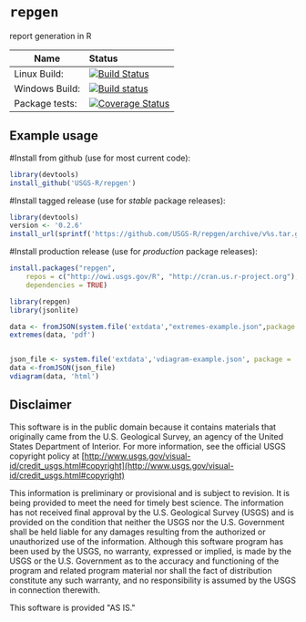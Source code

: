 `repgen`
===========
report generation in R  

| Name       | Status           |  
| ------------- |:-------------|  
| Linux Build: | [![Build Status](https://travis-ci.org/USGS-R/repgen.svg?branch=master)](https://travis-ci.org/USGS-R/repgen) |
| Windows Build: | [![Build status](https://ci.appveyor.com/api/projects/status/gvqmwkyucwe4g59y?svg=true)](https://ci.appveyor.com/project/jread-usgs/repgen) |  
| Package tests: | [![Coverage Status](https://coveralls.io/repos/USGS-R/repgen/badge.svg)](https://coveralls.io/r/USGS-R/repgen) |  

Example usage
----------
#Install from github (use for most current code):
```R
library(devtools)
install_github('USGS-R/repgen')
```
#Install tagged release (use for _stable_ package releases):
```R
library(devtools)
version <- '0.2.6'
install_url(sprintf('https://github.com/USGS-R/repgen/archive/v%s.tar.gz', version))
```

#Install production release (use for _production_ package releases):
```R
install.packages("repgen", 
    repos = c("http://owi.usgs.gov/R", "http://cran.us.r-project.org"),
    dependencies = TRUE)
```

```R
library(repgen)
library(jsonlite)

data <- fromJSON(system.file('extdata',"extremes-example.json",package = 'repgen'))
extremes(data, 'pdf')


json_file <- system.file('extdata','vdiagram-example.json', package = 'repgen')
data <-fromJSON(json_file)
vdiagram(data, 'html')
```

Disclaimer
----------
This software is in the public domain because it contains materials that originally came from the U.S. Geological Survey, an agency of the United States Department of Interior. For more information, see the official USGS copyright policy at [http://www.usgs.gov/visual-id/credit_usgs.html#copyright](http://www.usgs.gov/visual-id/credit_usgs.html#copyright)

This information is preliminary or provisional and is subject to revision. It is being provided to meet the need for timely best science. The information has not received final approval by the U.S. Geological Survey (USGS) and is provided on the condition that neither the USGS nor the U.S. Government shall be held liable for any damages resulting from the authorized or unauthorized use of the information. Although this software program has been used by the USGS, no warranty, expressed or implied, is made by the USGS or the U.S. Government as to the accuracy and functioning of the program and related program material nor shall the fact of distribution constitute any such warranty, and no responsibility is assumed by the USGS in connection therewith.

This software is provided "AS IS."
